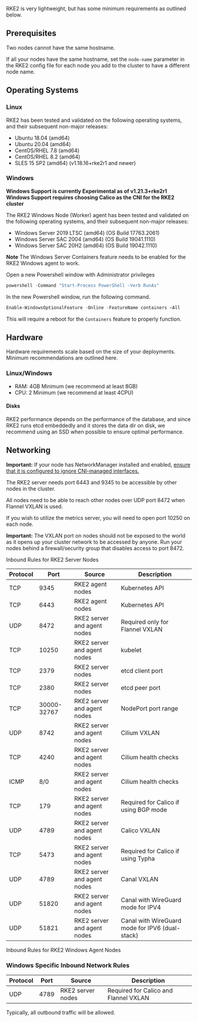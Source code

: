 RKE2 is very lightweight, but has some minimum requirements as outlined below.

## Prerequisites

Two nodes cannot have the same hostname.

If all your nodes have the same hostname, set the `node-name` parameter in the RKE2 config file for each node you add to the cluster to have a different node name.

## Operating Systems

### Linux
RKE2 has been tested and validated on the following operating systems, and their subsequent non-major releases:

*    Ubuntu 18.04 (amd64)
*    Ubuntu 20.04 (amd64)
*    CentOS/RHEL 7.8 (amd64)
*    CentOS/RHEL 8.2 (amd64)
*    SLES 15 SP2 (amd64) (v1.18.16+rke2r1 and newer)

### Windows
**Windows Support is currently Experimental as of v1.21.3+rke2r1**
**Windows Support requires choosing Calico as the CNI for the RKE2 cluster**

The RKE2 Windows Node (Worker) agent has been tested and validated on the following operating systems, and their subsequent non-major releases:

* Windows Server 2019 LTSC (amd64) (OS Build 17763.2061)
* Windows Server SAC 2004 (amd64) (OS Build 19041.1110)
* Windows Server SAC 20H2 (amd64) (OS Build 19042.1110)

**Note** The Windows Server Containers feature needs to be enabled for the RKE2 Windows agent to work.

Open a new Powershell window with Administrator privileges
```powershell
powershell -Command "Start-Process PowerShell -Verb RunAs"
```

In the new Powershell window, run the following command.
```powershell
Enable-WindowsOptionalFeature -Online -FeatureName containers –All
```

This will require a reboot for the `Containers` feature to properly function.

## Hardware

Hardware requirements scale based on the size of your deployments. Minimum recommendations are outlined here.

### Linux/Windows
*    RAM: 4GB Minimum (we recommend at least 8GB)
*    CPU: 2 Minimum (we recommend at least 4CPU)

#### Disks

RKE2 performance depends on the performance of the database, and since RKE2 runs etcd embeddedly and it stores the data dir on disk, we recommend using an SSD when possible to ensure optimal performance.

## Networking

**Important:** If your node has NetworkManager installed and enabled, [ensure that it is configured to ignore CNI-managed interfaces.](https://docs.rke2.io/known_issues/#networkmanager)

The RKE2 server needs port 6443 and 9345 to be accessible by other nodes in the cluster.

All nodes need to be able to reach other nodes over UDP port 8472 when Flannel VXLAN is used.

If you wish to utilize the metrics server, you will need to open port 10250 on each node.

**Important:** The VXLAN port on nodes should not be exposed to the world as it opens up your cluster network to be accessed by anyone. Run your nodes behind a firewall/security group that disables access to port 8472.

<figcaption>Inbound Rules for RKE2 Server Nodes</figcaption>

| Protocol | Port | Source | Description
|-----|-----|----------------|---|
| TCP | 9345 | RKE2 agent nodes | Kubernetes API
| TCP | 6443 | RKE2 agent nodes | Kubernetes API
| UDP | 8472 | RKE2 server and agent nodes | Required only for Flannel VXLAN
| TCP | 10250 | RKE2 server and agent nodes | kubelet
| TCP | 2379 | RKE2 server nodes | etcd client port
| TCP | 2380 | RKE2 server nodes | etcd peer port
| TCP | 30000-32767 | RKE2 server and agent nodes | NodePort port range
| UDP | 8742 | RKE2 server and agent nodes | Cilium VXLAN
| TCP | 4240 | RKE2 server and agent nodes | Cilium health checks
| ICMP | 8/0 | RKE2 server and agent nodes | Cilium health checks
| TCP | 179 | RKE2 server and agent nodes | Required for Calico if using BGP mode
| UDP | 4789 | RKE2 server and agent nodes | Calico VXLAN
| TCP | 5473 | RKE2 server and agent nodes | Required for Calico if using Typha
| UDP | 4789 | RKE2 server and agent nodes | Canal VXLAN
| UDP | 51820 | RKE2 server and agent nodes | Canal with WireGuard mode for IPV4
| UDP | 51821 | RKE2 server and agent nodes | Canal with WireGuard mode for IPV6 (dual-stack)

<figcaption>Inbound Rules for RKE2 Windows Agent Nodes</figcaption>

### Windows Specific Inbound Network Rules
| Protocol | Port | Source | Description
|-----|-----|----------------|---|
| UDP | 4789 | RKE2 server nodes | Required for Calico and Flannel VXLAN

Typically, all outbound traffic will be allowed.
